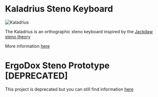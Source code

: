 # Kaladrius Steno Keyboard

![Kaladrius](https://i.imgur.com/5vwdRKf.jpg)

The Kaladrius is an orthographic steno keyboard inspired by the [Jackdaw steno theory](https://sites.google.com/site/ploverdoc/jackdaw)

More information [here](keyboards/handwired/kaladrius/readme.md)

# ErgoDox Steno Prototype [DEPRECATED]

This project is deprecated but you can still find information [here](users/fromtonrouge)
